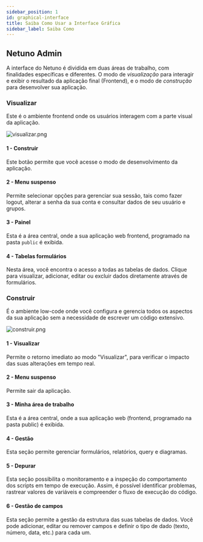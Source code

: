 ```yaml
---
sidebar_position: 1
id: graphical-interface
title: Saiba Como Usar a Interface Gráfica
sidebar_label: Saiba Como
---
```

## Netuno Admin

A interface do Netuno é dividida em duas áreas de trabalho, com finalidades específicas e diferentes. O modo de *visualização* para interagir e exibir o resultado da aplicação final (Frontend), e o modo de *construção* para desenvolver sua aplicação.

### Visualizar

Este é o ambiente frontend onde os usuários interagem com a parte visual da aplicação.

![visualizar.png](/docs/assets/academy/saiba_como/visualizar.png)

#### 1 - Construir

Este botão permite que você acesse o modo de desenvolvimento da aplicação.

#### 2 - Menu suspenso

 Permite selecionar opções para gerenciar sua sessão, tais como fazer logout, alterar a senha da sua conta e consultar dados de seu usuário e grupos.


#### 3 - Painel

Esta é a área central, onde a sua aplicação web frontend, programado na pasta `public` é exibida.

#### 4 - Tabelas formulários

Nesta área, você encontra o acesso a todas as tabelas de dados. Clique para visualizar, adicionar, editar ou excluir dados diretamente através de formulários.

### Construir

É o ambiente low-code onde você configura e gerencia todos os aspectos da sua aplicação sem a necessidade de escrever um código extensivo.

![construir.png](/docs/assets/academy/saiba_como/construir.png)

#### 1 - Visualizar

Permite o retorno imediato ao modo "Visualizar", para verificar o impacto das suas alterações em tempo real.

#### 2 - Menu suspenso

Permite sair da aplicação.

#### 3 -  Minha área de trabalho

Esta é a área central, onde a sua aplicação web (frontend, programado na pasta public) é exibida. 

#### 4 - Gestão

Esta seção permite gerenciar formulários, relatórios, query e diagramas.

#### 5 - Depurar

Esta seção possibilita o monitoramento e a inspeção do comportamento dos scripts em tempo de execução. Assim, é possível identificar problemas, rastrear valores de variáveis e compreender o fluxo de execução do código.

#### 6 - Gestão de campos

Esta seção permite a gestão da estrutura das suas tabelas de dados. Você pode adicionar, editar ou remover campos e definir o tipo de dado (texto, número, data, etc.) para cada um.
